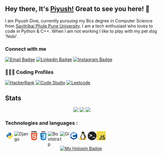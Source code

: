 ## Hey there, It's [Piyush!](https://www.linkedin.com/in/piyush-dive/) Great to see you here!  👋

I am Piyush Dive, currently pursuing my Bcs degree in Computer Science from [Savitribai Phule Pune University](http://www.unipune.ac.in/). I am a tech enthusiast who loves to code in Python & C++. When I am not working I like to play with my pet dog 'Nobi'.

### Connect with me 
[![Email Badge](https://img.shields.io/badge/-Email-c14438?style=flat-square&logo=Gmail&logoColor=white&link=mailto:piyushdive835@gmail.com)](mailto:piyushdive835@gmail.com)
[![Linkedin Badge](https://img.shields.io/badge/-LinkedIn-blue?style=flat-square&logo=Linkedin&logoColor=white&link=https://www.linkedin.com/in/piyush-dive/)](https://www.linkedin.com/in/piyush-dive/)
[![Instagram Badge](https://img.shields.io/badge/-Instagram-purple?style=flat-square&logo=instagram&logoColor=white&link=https://instagram.com/piyushdive/)](https://instagram.com/piyush_dive_xd_)

<!-- Activity Graph -->
<!-- [![Piyush's GitHub activity graph](https://activity-graph.herokuapp.com/graph?username=PiyushDive&theme=xcode)](https://github.com/PiyushDive) -->
<!-- ![GitHub Activity Graph](https://activity-graph.herokuapp.com/graph?username=PiyushDive) -->



### 👨🏻‍💻 Coding Profiles

[![HackerRank](https://img.shields.io/badge/-HackerRank-2EC866?style=flat-square&logo=HackerRank&logoColor=white)](https://www.hackerrank.com/Piyush_Dive)
[![Code Studio](https://img.shields.io/badge/Code%20Studio-Piyush%20Dive-orange)](https://www.codingninjas.com/codestudio/profile/93522874-06dc-4673-9aba-055cc57e6f00)
[![Leetcode](https://img.shields.io/badge/-Leetcode-2EC866?style=flat-square&logo=Leetcode&logoColor=critical)](https://leetcode.com/piyush_dive/)



## Stats

<p align = "center">
  <img src = "https://github-readme-stats.vercel.app/api?username=PiyushDive&show_icons=true&theme=dark" width = 400 />
  <img src = "https://github-readme-streak-stats.herokuapp.com/?user=PiyushDive&theme=dark&hide_border=true" width = 400 />
  <img src="https://github-readme-stats.vercel.app/api/top-langs/?username=PiyushDive&theme=dark&hide_border=true" />
</p>

### Technologies and languages :

<img align="left" alt="Python3" width="30px" src="https://raw.githubusercontent.com/github/explore/80688e429a7d4ef2fca1e82350fe8e3517d3494d/topics/python/python.png" />
<img align="left" alt="Django" width="50px" src="https://www.meme-arsenal.com/memes/6a7e5f808c1548e0c17ddb5c2eb15945.jpg" no />
<img align="left" alt="HTML" width="30px" src="https://raw.githubusercontent.com/github/explore/80688e429a7d4ef2fca1e82350fe8e3517d3494d/topics/html/html.png" />
<img align="left" alt="CSS" width="30px" src="https://raw.githubusercontent.com/github/explore/80688e429a7d4ef2fca1e82350fe8e3517d3494d/topics/css/css.png" />
<img align="left" alt="Bootstrap" width="40px" src="https://camo.githubusercontent.com/bec2c92468d081617cb3145a8f3d8103e268bca400f6169c3a68dc66e05c971e/68747470733a2f2f76352e676574626f6f7473747261702e636f6d2f646f63732f352e302f6173736574732f6272616e642f626f6f7473747261702d6c6f676f2d736861646f772e706e67" />
<img align="left" alt="Git" width="30px" src="https://mpng.subpng.com/20180425/bxe/kisspng-github-repository-version-control-source-code-network-node-5ae13f80e99f63.3541394415247112969569.jpg"/>
<img align="left" alt="C" width="30px" src="https://raw.githubusercontent.com/github/explore/80688e429a7d4ef2fca1e82350fe8e3517d3494d/topics/c/c.png" />
<img align="left" alt="Linux" width="30px" src="https://raw.githubusercontent.com/github/explore/80688e429a7d4ef2fca1e82350fe8e3517d3494d/topics/linux/linux.png" />
<img align="left" alt="Terminal" width="30px" src="https://raw.githubusercontent.com/github/explore/d92924b1d925bb134e308bd29c9de6c302ed3beb/topics/terminal/terminal.png" />
<img align="left" alt="Javascript" width="30px" src="https://raw.githubusercontent.com/github/explore/80688e429a7d4ef2fca1e82350fe8e3517d3494d/topics/javascript/javascript.png"/>
<br>
<br>

[![My Holopin Badge](https://img.shields.io/badge/-Holopin_Badge-blue?style=flat-square&logo=My_Holopin_Badge&logoColor=white)](https://holopin.io/@piyushdive#badges)

<!-- <table>
<tr>
<td>
<img src="https://github-readme-stats.vercel.app/api?username=PiyushDive&include_all_commits=true&count_private=true&show_icons=true&line_height=20&theme=tokyonight"/>
<td><img src="https://github-readme-stats.vercel.app/api/top-langs?username=PiyushDive&show_icons=true&locale=en&layout=compact&theme=tokyonight" />
</td>
</tr>
</table>
<p align="center">
<img align="center" src="https://github-readme-streak-stats.herokuapp.com/?user=PiyushDive&theme=tokyonight" />
</p> -->


<!-- ## :zap: Recent Activity
<!--START_SECTION:activity-->
<!-- 1. 🎉 Merged PR [#94](https://github.com/loveBabbar/CodeHelp-DSA-Busted-Series/pull/94) in [loveBabbar/CodeHelp-DSA-Busted-Series](https://github.com/loveBabbar/CodeHelp-DSA-Busted-Series)
2. 🎉 Merged PR [#93](https://github.com/loveBabbar/CodeHelp-DSA-Busted-Series/pull/93) in [loveBabbar/CodeHelp-DSA-Busted-Series](https://github.com/loveBabbar/CodeHelp-DSA-Busted-Series)
3. 🎉 Merged PR [#92](https://github.com/loveBabbar/CodeHelp-DSA-Busted-Series/pull/92) in [loveBabbar/CodeHelp-DSA-Busted-Series](https://github.com/loveBabbar/CodeHelp-DSA-Busted-Series)
4. 🎉 Merged PR [#91](https://github.com/loveBabbar/CodeHelp-DSA-Busted-Series/pull/91) in [loveBabbar/CodeHelp-DSA-Busted-Series](https://github.com/loveBabbar/CodeHelp-DSA-Busted-Series)
5. 🎉 Merged PR [#88](https://github.com/loveBabbar/CodeHelp-DSA-Busted-Series/pull/88) in [loveBabbar/CodeHelp-DSA-Busted-Series](https://github.com/loveBabbar/CodeHelp-DSA-Busted-Series) -->
<!--END_SECTION:activity-->


<!-- Stats -->
<!-- <hr>
<img align="left" alt="Piyush's Github Stats" src="https://github-readme-stats.vercel.app/api?username=PiyushDive&show_icons=true&hide_border=true&theme=dark&count_private=true" /> -->
<!-- <br> -->

<!-- Languages -->
<!-- <img alt="Language Stats" src="https://github-readme-stats.vercel.app/api/top-langs/?username=PiyushDive&layout=compact&theme=dark" /> -->

<!--
Here are some ideas to get you started:

- 🔭 I’m currently working on ...
- 🌱 I’m currently learning ...
- 👯 I’m looking to collaborate on ...
- 🤔 I’m looking for help with ...
- 💬 Ask me about ...
- 📫 How to reach me: ...
- 😄 Pronouns: ...
- ⚡ Fun fact: ...
-->
